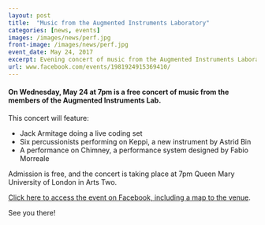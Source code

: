 ```yaml
---
layout: post
title:  "Music from the Augmented Instruments Laboratory"
categories: [news, events]
images: /images/news/perf.jpg
front-image: /images/news/perf.jpg
event_date: May 24, 2017
excerpt: Evening concert of music from the Augmented Instruments Laboratory
url: www.facebook.com/events/1981924915369410/
---
```


#### On Wednesday, May 24 at 7pm is a free concert of music from the members of the Augmented Instruments Lab.

This concert will feature:

- Jack Armitage doing a live coding set
- Six percussionists performing on Keppi, a new instrument by Astrid Bin
- A performance on Chimney, a performance system designed by Fabio Morreale

Admission is free, and the concert is taking place at 7pm Queen Mary University of London in Arts Two.

[Click here to access the event on Facebook, including a map to the venue](https://www.facebook.com/events/1981924915369410/).

See you there!